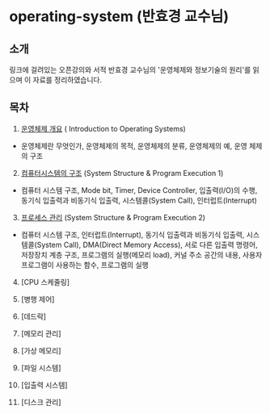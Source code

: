 # operating-system (반효경 교수님)

## 소개

링크에 걸려있는 오픈강의와 서적 반효경 교수님의 '운영체제와 정보기술의 원리'를 읽으며 이 자료를 정리하였습니다.<br>

## 목차

1. [운영체제 개요](https://core.ewha.ac.kr/publicview/C0101020140307151724641842?vmode=f) ( Introduction to Operating Systems)

- 운영체제란 무엇인가, 운영체제의 목적, 운영체제의 분류, 운영체제의 예, 운영 체제의 구조

2. [컴퓨터시스템의 구조](https://core.ewha.ac.kr/publicview/C0101020140311132925816476?vmode=f) (System Structure & Program Execution 1)

- 컴퓨터 시스템 구조, Mode bit, Timer, Device Controller, 입출력(I/O)의 수행, 동기식 입출력과 비동기식 입출력, 시스템콜(System Call), 인터럽트(Interrupt)

3. [프로세스 관리](https://core.ewha.ac.kr/publicview/C0101020140314151238067290?vmode=f) (System Structure & Program Execution 2)

- 컴퓨터 시스템 구조, 인터럽트(Interrupt), 동기식 입출력과 비동기식 입출력, 시스템콜(System Call), DMA(Direct Memory Access), 서로 다른 입출력 명령어, 저장장치 계층 구조, 프로그램의 실행(메모리 load), 커널 주소 공간의 내용, 사용자 프로그램이 사용하는 함수, 프로그램의 실행

4. [CPU 스케줄링]

5. [병행 제어]

6. [데드락]

7. [메모리 관리]

8. [가상 메모리]

9. [파일 시스템]

10. [입출력 시스템]

11. [디스크 관리]
